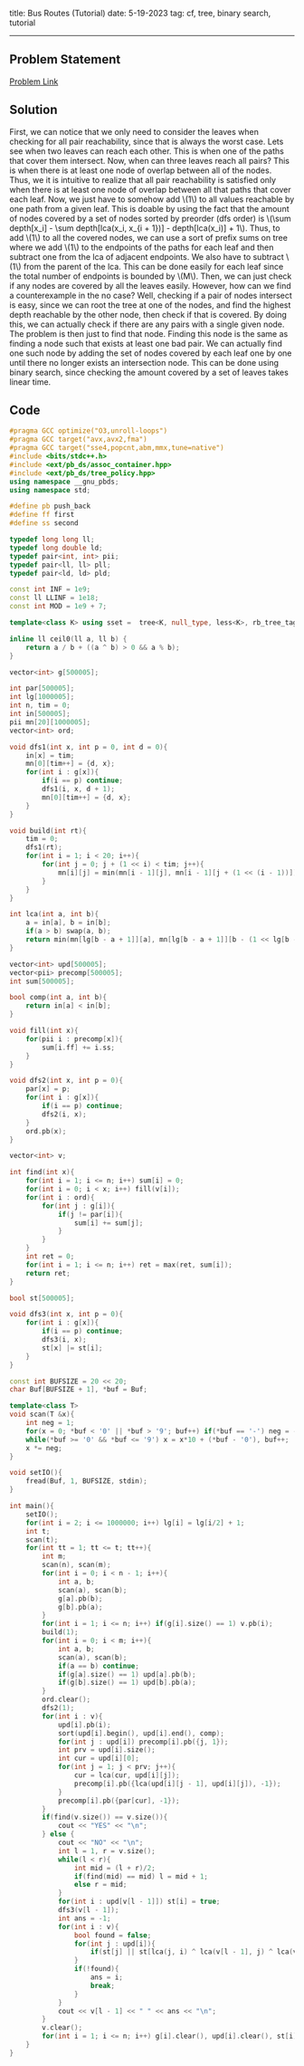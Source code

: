 title: Bus Routes (Tutorial)
date: 5-19-2023
tag: cf, tree, binary search, tutorial

---

## Problem Statement

[Problem Link](https://codeforces.com/contest/1827/problem/E)

## Solution

First, we can notice that we only need to consider the leaves when checking for all pair reachability, since that is always the worst case. Lets see when two leaves can reach each other. This is when one of the paths that cover them intersect. Now, when can three leaves reach all pairs? This is when there is at least one node of overlap between all of the nodes. Thus, we it is intuitive to realize that all pair reachability is satisfied only when there is at least one node of overlap between all that paths that cover each leaf. Now, we just have to somehow add \\(1\\) to all values reachable by one path from a given leaf. This is doable by using the fact that the amount of nodes covered by a set of nodes sorted by preorder (dfs order) is \\(\\sum depth[x_i] - \\sum depth[lca(x_i, x_{i + 1})] - depth[lca(x_i)] + 1\\). Thus, to add \\(1\\) to all the covered nodes, we can use a sort of prefix sums on tree where we add \\(1\\) to the endpoints of the paths for each leaf and then subtract one from the lca of adjacent endpoints. We also have to subtract \\(1\\) from the parent of the lca. This can be done easily for each leaf since the total number of endpoints is bounded by \\(M\\). Then, we can just check if any nodes are covered by all the leaves easily. However, how can we find a counterexample in the no case? Well, checking if a pair of nodes intersect is easy, since we can root the tree at one of the nodes, and find the highest depth reachable by the other node, then check if that is covered. By doing this, we can actually check if there are any pairs with a single given node. The problem is then just to find that node. Finding this node is the same as finding a node such that exists at least one bad pair. We can actually find one such node by adding the set of nodes covered by each leaf one by one until there no longer exists an intersection node. This can be done using binary search, since checking the amount covered by a set of leaves takes linear time.

## Code

```c++
#pragma GCC optimize("O3,unroll-loops")
#pragma GCC target("avx,avx2,fma")
#pragma GCC target("sse4,popcnt,abm,mmx,tune=native")
#include <bits/stdc++.h>
#include <ext/pb_ds/assoc_container.hpp>
#include <ext/pb_ds/tree_policy.hpp>
using namespace __gnu_pbds;
using namespace std;

#define pb push_back
#define ff first
#define ss second

typedef long long ll;
typedef long double ld;
typedef pair<int, int> pii;
typedef pair<ll, ll> pll;
typedef pair<ld, ld> pld;

const int INF = 1e9;
const ll LLINF = 1e18;
const int MOD = 1e9 + 7;

template<class K> using sset =  tree<K, null_type, less<K>, rb_tree_tag, tree_order_statistics_node_update>;

inline ll ceil0(ll a, ll b) {
    return a / b + ((a ^ b) > 0 && a % b);
}

vector<int> g[500005];

int par[500005];
int lg[1000005];
int n, tim = 0;
int in[500005];
pii mn[20][1000005];
vector<int> ord;

void dfs1(int x, int p = 0, int d = 0){
    in[x] = tim;
    mn[0][tim++] = {d, x};
    for(int i : g[x]){
        if(i == p) continue;
        dfs1(i, x, d + 1);
        mn[0][tim++] = {d, x};
    }
}

void build(int rt){
    tim = 0;
    dfs1(rt);
    for(int i = 1; i < 20; i++){
        for(int j = 0; j + (1 << i) < tim; j++){
            mn[i][j] = min(mn[i - 1][j], mn[i - 1][j + (1 << (i - 1))]);
        }
    }
}

int lca(int a, int b){
    a = in[a], b = in[b];
    if(a > b) swap(a, b);
    return min(mn[lg[b - a + 1]][a], mn[lg[b - a + 1]][b - (1 << lg[b - a + 1]) + 1]).ss;
}

vector<int> upd[500005];
vector<pii> precomp[500005];
int sum[500005];

bool comp(int a, int b){
    return in[a] < in[b];
}

void fill(int x){
    for(pii i : precomp[x]){
        sum[i.ff] += i.ss;
    }    
}

void dfs2(int x, int p = 0){
    par[x] = p;
    for(int i : g[x]){
        if(i == p) continue;
        dfs2(i, x);
    }
    ord.pb(x);
}

vector<int> v;

int find(int x){
    for(int i = 1; i <= n; i++) sum[i] = 0;
    for(int i = 0; i < x; i++) fill(v[i]);
    for(int i : ord){
        for(int j : g[i]){
            if(j != par[i]){
                sum[i] += sum[j];
            }
        }
    }
    int ret = 0;
    for(int i = 1; i <= n; i++) ret = max(ret, sum[i]);
    return ret;
}

bool st[500005];

void dfs3(int x, int p = 0){
    for(int i : g[x]){
        if(i == p) continue;
        dfs3(i, x);
        st[x] |= st[i];
    }
}

const int BUFSIZE = 20 << 20;
char Buf[BUFSIZE + 1], *buf = Buf;

template<class T>
void scan(T &x){
    int neg = 1;
    for(x = 0; *buf < '0' || *buf > '9'; buf++) if(*buf == '-') neg = -1;
    while(*buf >= '0' && *buf <= '9') x = x*10 + (*buf - '0'), buf++;
    x *= neg;
}

void setIO(){
    fread(Buf, 1, BUFSIZE, stdin);
}

int main(){
    setIO();
    for(int i = 2; i <= 1000000; i++) lg[i] = lg[i/2] + 1;
    int t;
    scan(t);
    for(int tt = 1; tt <= t; tt++){
        int m;
        scan(n), scan(m);
        for(int i = 0; i < n - 1; i++){
            int a, b;
            scan(a), scan(b);
            g[a].pb(b);
            g[b].pb(a);
        }
        for(int i = 1; i <= n; i++) if(g[i].size() == 1) v.pb(i);
        build(1);
        for(int i = 0; i < m; i++){
            int a, b;
            scan(a), scan(b);
            if(a == b) continue;
            if(g[a].size() == 1) upd[a].pb(b);
            if(g[b].size() == 1) upd[b].pb(a);
        }
        ord.clear();
        dfs2(1);
        for(int i : v){
            upd[i].pb(i);
            sort(upd[i].begin(), upd[i].end(), comp);
            for(int j : upd[i]) precomp[i].pb({j, 1});
            int prv = upd[i].size();
            int cur = upd[i][0];
            for(int j = 1; j < prv; j++){
                cur = lca(cur, upd[i][j]);
                precomp[i].pb({lca(upd[i][j - 1], upd[i][j]), -1});
            }
            precomp[i].pb({par[cur], -1});
        }
        if(find(v.size()) == v.size()){
            cout << "YES" << "\n";
        } else {
            cout << "NO" << "\n";
            int l = 1, r = v.size();
            while(l < r){
                int mid = (l + r)/2;
                if(find(mid) == mid) l = mid + 1;
                else r = mid;
            }
            for(int i : upd[v[l - 1]]) st[i] = true;
            dfs3(v[l - 1]);
            int ans = -1;
            for(int i : v){
                bool found = false;
                for(int j : upd[i]){
                    if(st[j] || st[lca(j, i) ^ lca(v[l - 1], j) ^ lca(v[l - 1], i)]) found = true;
                }
                if(!found){
                    ans = i;
                    break;
                }
            }
            cout << v[l - 1] << " " << ans << "\n";
        }
        v.clear();
        for(int i = 1; i <= n; i++) g[i].clear(), upd[i].clear(), st[i] = false, precomp[i].clear();
    }
}
```